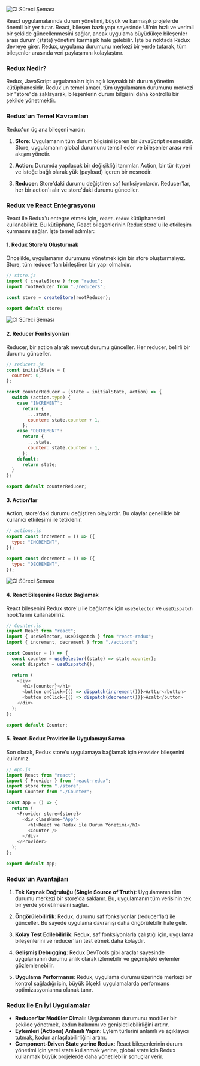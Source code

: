 ![CI Süreci Şeması](https://media2.dev.to/dynamic/image/width=1280,height=720,fit=cover,gravity=auto,format=auto/https%3A%2F%2Fdev-to-uploads.s3.amazonaws.com%2Fuploads%2Farticles%2Fsk3vdofe7r7r5wax1scb.png)

React uygulamalarında durum yönetimi, büyük ve karmaşık projelerde önemli bir yer tutar. React, bileşen bazlı yapı sayesinde UI'nin hızlı ve verimli bir şekilde güncellenmesini sağlar, ancak uygulama büyüdükçe bileşenler arası durum (state) yönetimi karmaşık hale gelebilir. İşte bu noktada Redux devreye girer. Redux, uygulama durumunu merkezi bir yerde tutarak, tüm bileşenler arasında veri paylaşımını kolaylaştırır.

### Redux Nedir?

Redux, JavaScript uygulamaları için açık kaynaklı bir durum yönetim kütüphanesidir. Redux'un temel amacı, tüm uygulamanın durumunu merkezi bir "store"da saklayarak, bileşenlerin durum bilgisini daha kontrollü bir şekilde yönetmektir.

### Redux'un Temel Kavramları

Redux'un üç ana bileşeni vardır:

1. **Store**: Uygulamanın tüm durum bilgisini içeren bir JavaScript nesnesidir. Store, uygulamanın global durumunu temsil eder ve bileşenler arası veri akışını yönetir.
   
2. **Action**: Durumda yapılacak bir değişikliği tanımlar. Action, bir tür (type) ve isteğe bağlı olarak yük (payload) içeren bir nesnedir.
   
3. **Reducer**: Store'daki durumu değiştiren saf fonksiyonlardır. Reducer'lar, her bir action'ı alır ve store'daki durumu günceller.

### Redux ve React Entegrasyonu

React ile Redux'u entegre etmek için, `react-redux` kütüphanesini kullanabiliriz. Bu kütüphane, React bileşenlerinin Redux store'u ile etkileşim kurmasını sağlar. İşte temel adımlar:

#### 1. Redux Store'u Oluşturmak

Öncelikle, uygulamanın durumunu yönetmek için bir store oluşturmalıyız. Store, tüm reducer'ları birleştiren bir yapı olmalıdır.

```javascript
// store.js
import { createStore } from "redux";
import rootReducer from "./reducers";

const store = createStore(rootReducer);

export default store;
```

![CI Süreci Şeması](https://lh7-us.googleusercontent.com/gBH2Ox4ahs9p1mgN9W2jHwTe_lGCp7Asfeo-qLkhb03hTpCo7vhy2JAbytn9mPuizT3DreqGK6cl2TdUMo0SVI74rKBkKqRKL4dqxz6RARQU3vufDDscq92Ig72VfltswXCXwcMGDDvJvGJDECLnuf1pSyxCJxSQXf5gnHWjS9Je5VCpgw5ea_7HBXg5hg)

#### 2. Reducer Fonksiyonları

Reducer, bir action alarak mevcut durumu günceller. Her reducer, belirli bir durumu günceller.

```javascript
// reducers.js
const initialState = {
  counter: 0,
};

const counterReducer = (state = initialState, action) => {
  switch (action.type) {
    case "INCREMENT":
      return {
        ...state,
        counter: state.counter + 1,
      };
    case "DECREMENT":
      return {
        ...state,
        counter: state.counter - 1,
      };
    default:
      return state;
  }
};

export default counterReducer;
```

#### 3. Action'lar

Action, store'daki durumu değiştiren olaylardır. Bu olaylar genellikle bir kullanıcı etkileşimi ile tetiklenir.

```javascript
// actions.js
export const increment = () => ({
  type: "INCREMENT",
});

export const decrement = () => ({
  type: "DECREMENT",
});
```

![CI Süreci Şeması](https://css-tricks.com/wp-content/uploads/2016/03/redux-article-3-03.svg)

#### 4. React Bileşenine Redux Bağlamak

React bileşenini Redux store'u ile bağlamak için `useSelector` ve `useDispatch` hook'larını kullanabiliriz.

```javascript
// Counter.js
import React from "react";
import { useSelector, useDispatch } from "react-redux";
import { increment, decrement } from "./actions";

const Counter = () => {
  const counter = useSelector((state) => state.counter);
  const dispatch = useDispatch();

  return (
    <div>
      <h1>{counter}</h1>
      <button onClick={() => dispatch(increment())}>Arttır</button>
      <button onClick={() => dispatch(decrement())}>Azalt</button>
    </div>
  );
};

export default Counter;
```

#### 5. React-Redux Provider ile Uygulamayı Sarma

Son olarak, Redux store'u uygulamaya bağlamak için `Provider` bileşenini kullanırız.

```javascript
// App.js
import React from "react";
import { Provider } from "react-redux";
import store from "./store";
import Counter from "./Counter";

const App = () => {
  return (
    <Provider store={store}>
      <div className="App">
        <h1>React ve Redux ile Durum Yönetimi</h1>
        <Counter />
      </div>
    </Provider>
  );
};

export default App;
```

### Redux'un Avantajları

1. **Tek Kaynak Doğruluğu (Single Source of Truth)**: Uygulamanın tüm durumu merkezi bir store'da saklanır. Bu, uygulamanın tüm verisinin tek bir yerde yönetilmesini sağlar.
   
2. **Öngörülebilirlik**: Redux, durumu saf fonksiyonlar (reducer'lar) ile günceller. Bu sayede uygulama davranışı daha öngörülebilir hale gelir.

3. **Kolay Test Edilebilirlik**: Redux, saf fonksiyonlarla çalıştığı için, uygulama bileşenlerini ve reducer'ları test etmek daha kolaydır.

4. **Gelişmiş Debugging**: Redux DevTools gibi araçlar sayesinde uygulamanın durumu anlık olarak izlenebilir ve geçmişteki eylemler gözlemlenebilir.

5. **Uygulama Performansı**: Redux, uygulama durumu üzerinde merkezi bir kontrol sağladığı için, büyük ölçekli uygulamalarda performans optimizasyonlarına olanak tanır.

### Redux ile En İyi Uygulamalar

- **Reducer'lar Modüler Olmalı**: Uygulamanın durumunu modüler bir şekilde yönetmek, kodun bakımını ve genişletilebilirliğini artırır.
- **Eylemleri (Actions) Anlamlı Yapın**: Eylem türlerini anlamlı ve açıklayıcı tutmak, kodun anlaşılabilirliğini artırır.
- **Component-Driven State yerine Redux**: React bileşenlerinin durum yönetimi için yerel state kullanmak yerine, global state için Redux kullanmak büyük projelerde daha yönetilebilir sonuçlar verir.
